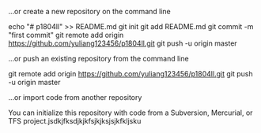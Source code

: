 …or create a new repository on the command line

echo "# p1804ll" >> README.md
git init
git add README.md
git commit -m "first commit"
git remote add origin https://github.com/yuliang123456/p1804ll.git
git push -u origin master

…or push an existing repository from the command line

git remote add origin https://github.com/yuliang123456/p1804ll.git
git push -u origin master

…or import code from another repository

You can initialize this repository with code from a Subversion, Mercurial, or TFS project.jsdkjfksdjkjkfsjkjksjsjkfkljsku
